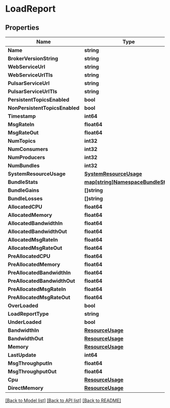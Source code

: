 # LoadReport

## Properties

Name | Type | Description | Notes
------------ | ------------- | ------------- | -------------
**Name** | **string** |  | [optional] 
**BrokerVersionString** | **string** |  | [optional] 
**WebServiceUrl** | **string** |  | [optional] 
**WebServiceUrlTls** | **string** |  | [optional] 
**PulsarServiceUrl** | **string** |  | [optional] 
**PulsarServiceUrlTls** | **string** |  | [optional] 
**PersistentTopicsEnabled** | **bool** |  | [optional] 
**NonPersistentTopicsEnabled** | **bool** |  | [optional] 
**Timestamp** | **int64** |  | [optional] 
**MsgRateIn** | **float64** |  | [optional] 
**MsgRateOut** | **float64** |  | [optional] 
**NumTopics** | **int32** |  | [optional] 
**NumConsumers** | **int32** |  | [optional] 
**NumProducers** | **int32** |  | [optional] 
**NumBundles** | **int32** |  | [optional] 
**SystemResourceUsage** | [**SystemResourceUsage**](SystemResourceUsage.md) |  | [optional] 
**BundleStats** | [**map[string]NamespaceBundleStats**](NamespaceBundleStats.md) |  | [optional] 
**BundleGains** | **[]string** |  | [optional] 
**BundleLosses** | **[]string** |  | [optional] 
**AllocatedCPU** | **float64** |  | [optional] 
**AllocatedMemory** | **float64** |  | [optional] 
**AllocatedBandwidthIn** | **float64** |  | [optional] 
**AllocatedBandwidthOut** | **float64** |  | [optional] 
**AllocatedMsgRateIn** | **float64** |  | [optional] 
**AllocatedMsgRateOut** | **float64** |  | [optional] 
**PreAllocatedCPU** | **float64** |  | [optional] 
**PreAllocatedMemory** | **float64** |  | [optional] 
**PreAllocatedBandwidthIn** | **float64** |  | [optional] 
**PreAllocatedBandwidthOut** | **float64** |  | [optional] 
**PreAllocatedMsgRateIn** | **float64** |  | [optional] 
**PreAllocatedMsgRateOut** | **float64** |  | [optional] 
**OverLoaded** | **bool** |  | [optional] 
**LoadReportType** | **string** |  | [optional] 
**UnderLoaded** | **bool** |  | [optional] 
**BandwidthIn** | [**ResourceUsage**](ResourceUsage.md) |  | [optional] 
**BandwidthOut** | [**ResourceUsage**](ResourceUsage.md) |  | [optional] 
**Memory** | [**ResourceUsage**](ResourceUsage.md) |  | [optional] 
**LastUpdate** | **int64** |  | [optional] 
**MsgThroughputIn** | **float64** |  | [optional] 
**MsgThroughputOut** | **float64** |  | [optional] 
**Cpu** | [**ResourceUsage**](ResourceUsage.md) |  | [optional] 
**DirectMemory** | [**ResourceUsage**](ResourceUsage.md) |  | [optional] 

[[Back to Model list]](../README.md#documentation-for-models) [[Back to API list]](../README.md#documentation-for-api-endpoints) [[Back to README]](../README.md)


